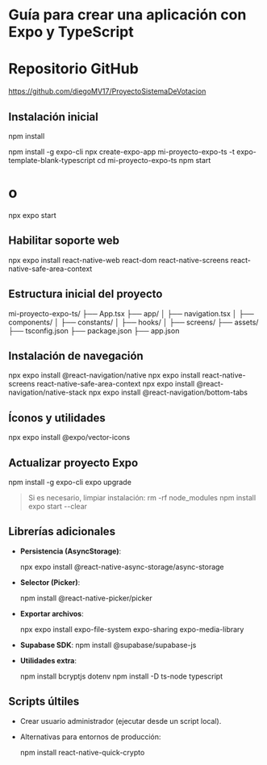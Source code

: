 # Guía para crear una aplicación con Expo y TypeScript

# Repositorio GitHub
https://github.com/diegoMV17/ProyectoSistemaDeVotacion

## Instalación inicial
npm install

npm install -g expo-cli
npx create-expo-app mi-proyecto-expo-ts -t expo-template-blank-typescript
cd mi-proyecto-expo-ts
npm start
# o
npx expo start


## Habilitar soporte web

npx expo install react-native-web react-dom react-native-screens react-native-safe-area-context

## Estructura inicial del proyecto


mi-proyecto-expo-ts/
├── App.tsx
├── app/
│   ├── navigation.tsx
│   ├── components/
│   ├── constants/
│   ├── hooks/
│   ├── screens/
├── assets/
├── tsconfig.json
├── package.json
├── app.json

## Instalación de navegación

npx expo install @react-navigation/native
npx expo install react-native-screens react-native-safe-area-context
npx expo install @react-navigation/native-stack
npx expo install @react-navigation/bottom-tabs

## Íconos y utilidades

npx expo install @expo/vector-icons

## Actualizar proyecto Expo

npm install -g expo-cli
expo upgrade

> Si es necesario, limpiar instalación:
rm -rf node_modules
npm install
expo start --clear

## Librerías adicionales

* **Persistencia (AsyncStorage)**:

  npx expo install @react-native-async-storage/async-storage

* **Selector (Picker)**:

  npm install @react-native-picker/picker


* **Exportar archivos**:

  npx expo install expo-file-system expo-sharing expo-media-library

* **Supabase SDK**:
  npm install @supabase/supabase-js


* **Utilidades extra**:

  npm install bcryptjs dotenv
  npm install -D ts-node typescript

## Scripts últiles

* Crear usuario administrador (ejecutar desde un script local).
* Alternativas para entornos de producción:

  npm install react-native-quick-crypto

